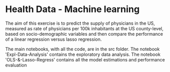 # Health Data - Machine learning 

The aim of this exercise is to predict the supply of physicians in the US, measured as rate of physicians per 100k inhabitants at the US county-level, based on socio-demographic variables and then compare the performance of a linear regression versus lasso regression. 

 The main notebooks, with all the code, are in the src folder. The notebook 'Expl-Data-Analysis' contains the exploratory data analysis. The notebook 'OLS-&-Lasso-Regress' contains all the model estimations and performance evaluation
